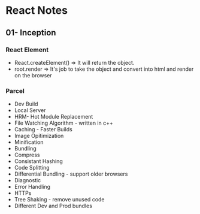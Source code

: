 # React Notes

## 01- Inception

### React Element
- React.createElement() => It will return the object.
- root.render => It's job to take the object and convert into html and render on the browser

### Parcel
- Dev Build
- Local Server
- HRM- Hot Module Replacement
- File Watching Algorithm - written in c++
- Caching - Faster Builds
- Image Opitimization
- Minification
- Bundling
- Compress
- Consistant Hashing
- Code Splitting
- Differential Bundling - support older browsers
- Diagnostic
- Error Handling
- HTTPs
- Tree Shaking - remove unused code
- Different Dev and Prod bundles
